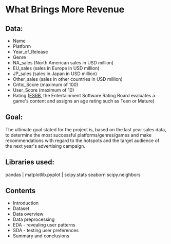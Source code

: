 # What Brings More Revenue

## Data:

- Name
- Platform
- Year_of_Release
- Genre
- NA_sales (North American sales in USD million)
- EU_sales (sales in Europe in USD million)
- JP_sales (sales in Japan in USD million)
- Other_sales (sales in other countries in USD million)
- Critic_Score (maximum of 100)
- User_Score (maximum of 10)
- Rating ([ESRB](https://www.esrb.org/ratings-guide/), the Entertainment Software Rating Board evaluates a game's content and assigns an age rating such as Teen or Mature)

## Goal:

The ultimate goal stated for the project is, based on the last year sales data, to determine the most successful platforms/genres/games and make recommendations with regard to the hotspots and the target audience of the next year's advertising campaign.

## Libraries used:

pandas | 
matplotlib.pyplot |
scipy.stats
seaborn
scipy.neighbors

## Contents

* Introduction
* Dataset
* Data overview
* Data preprocessing
* EDA - revealing user patterns
* SDA - testing user preferences
* Summary and conclusions
